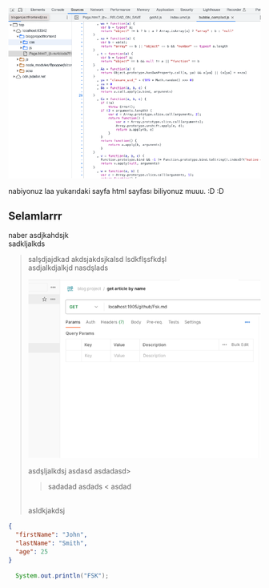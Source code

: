 ![img.png](https://raw.githubusercontent.com/fsk/blogarticles/master/articles/img.png?token=GHSAT0AAAAAACHFSOONBMTFABWLXM33MOBUZIFXMYA)

nabiyonuz laa yukarıdaki sayfa html sayfası biliyonuz muuu. :D :D 

## Selamlarrr

naber
asdjkahdsjk
<br>
sadkljalkds
>salşdjajdkad
> akdsjakdsjkalsd
> lsdkflşsfkdşl<br>
> asdjalkdjalkjd nasdşlads
>
> ![img_1.png](img_1.png)
>
> asdşljalkdsj
asdasd
asdadasd>
>>sadadad
> asdads
<<img src="">
> asdad
> <br>
> asldkjakdsj


```json
{
  "firstName": "John",
  "lastName": "Smith",
  "age": 25
}
```

```java
  System.out.println("FSK");
```
